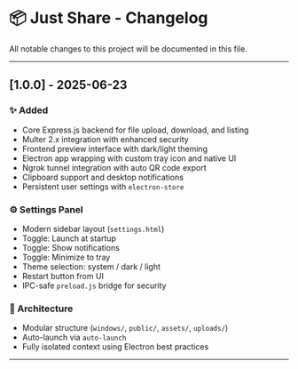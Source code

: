 # 📦 Just Share - Changelog

All notable changes to this project will be documented in this file.

---

## [1.0.0] - 2025-06-23

### ✨ Added
- Core Express.js backend for file upload, download, and listing
- Multer 2.x integration with enhanced security
- Frontend preview interface with dark/light theming
- Electron app wrapping with custom tray icon and native UI
- Ngrok tunnel integration with auto QR code export
- Clipboard support and desktop notifications
- Persistent user settings with `electron-store`

### ⚙️ Settings Panel
- Modern sidebar layout (`settings.html`)
- Toggle: Launch at startup
- Toggle: Show notifications
- Toggle: Minimize to tray
- Theme selection: system / dark / light
- Restart button from UI
- IPC-safe `preload.js` bridge for security

### 🧠 Architecture
- Modular structure (`windows/`, `public/`, `assets/`, `uploads/`)
- Auto-launch via `auto-launch`
- Fully isolated context using Electron best practices

---
